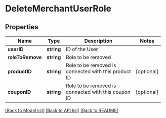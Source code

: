 # DeleteMerchantUserRole

## Properties
Name | Type | Description | Notes
------------ | ------------- | ------------- | -------------
**userID** | **string** | ID of the User | 
**roleToRemove** | **string** | Role to be removed | 
**productID** | **string** | Role to be removed is connected with this product ID | [optional] 
**couponID** | **string** | Role to be removed is connected with this coupon ID | [optional] 

[[Back to Model list]](../README.md#documentation-for-models) [[Back to API list]](../README.md#documentation-for-api-endpoints) [[Back to README]](../README.md)


